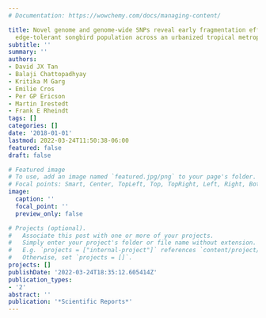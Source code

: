 ```yaml
---
# Documentation: https://wowchemy.com/docs/managing-content/

title: Novel genome and genome-wide SNPs reveal early fragmentation effects in an
  edge-tolerant songbird population across an urbanized tropical metropolis
subtitle: ''
summary: ''
authors:
- David JX Tan
- Balaji Chattopadhyay
- Kritika M Garg
- Emilie Cros
- Per GP Ericson
- Martin Irestedt
- Frank E Rheindt
tags: []
categories: []
date: '2018-01-01'
lastmod: 2022-03-24T11:50:38-06:00
featured: false
draft: false

# Featured image
# To use, add an image named `featured.jpg/png` to your page's folder.
# Focal points: Smart, Center, TopLeft, Top, TopRight, Left, Right, BottomLeft, Bottom, BottomRight.
image:
  caption: ''
  focal_point: ''
  preview_only: false

# Projects (optional).
#   Associate this post with one or more of your projects.
#   Simply enter your project's folder or file name without extension.
#   E.g. `projects = ["internal-project"]` references `content/project/deep-learning/index.md`.
#   Otherwise, set `projects = []`.
projects: []
publishDate: '2022-03-24T18:35:12.605414Z'
publication_types:
- '2'
abstract: ''
publication: '*Scientific Reports*'
---
```

